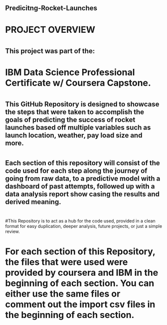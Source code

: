 ## Predicitng-Rocket-Launches
#
# PROJECT OVERVIEW #
#
## This project was part of the:
# IBM Data Science Professional Certificate w/ Coursera Capstone. 
#
## This GitHub Repository is designed to showcase the steps that were taken to accomplish the goals of predicting the success of rocket launches based off multiple variables such as launch location, weather, pay load size and more. 
#
## Each section of this repository will consist of the code used for each step along the journey of going from raw data, to a predictive model with a dashboard of past attempts, followed up with a data analysis report show casing the results and derived meaning. 
#
#This Repository is to act as a hub for the code used, provided in a clean format for easy duplication, deeper analysis, future projects, or just a simple review.
# For each section of this Repository, the files that were used were provided by coursera and IBM in the beginning of each section. You can either use the same files or comment out the import csv files in the beginning of each section. 
